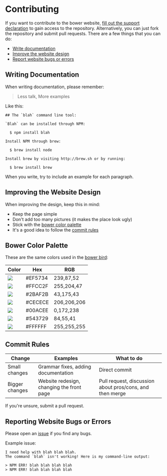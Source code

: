 # Contributing

If you want to contribute to the bower website, [fill out the support declaration](http://goo.gl/forms/P1ndzCNoiG) to gain access to the repository. Alternatively, you can just fork the repository and submit pull requests. There are a few things that you can do:

* [Write documentation](https://github.com/bower/bower.github.io/blob/master/CONTRIBUTING.md#writing-documentation)
* [Improve the website design](https://github.com/bower/bower.github.io/blob/master/CONTRIBUTING.md#improving-the-website-design)
* [Report website bugs or errors](https://github.com/bower/bower.github.io/blob/master/CONTRIBUTING.md#reporting-website-bugs-or-errors)

## Writing Documentation

When writing documentation, please remember:
> Less talk, More examples

Like this:

```
## The `blah` command line tool:

`Blah` can be installed through NPM:

  $ npm install blah
  
Install NPM through brew:

  $ brew install node
  
Install brew by visiting http://brew.sh or by running:

  $ brew install brew
```

When you write, try to include an example for each paragraph.

## Improving the Website Design

When improving the design, keep this in mind:

* Keep the page simple
* Don't add too many pictures (it makes the place look ugly)
* Stick with the [bower color palette](https://github.com/bower/bower.github.io/blob/master/CONTRIBUTING.md#bower-color-palette)
* It's a good idea to follow the [commit rules](https://github.com/bower/bower.github.io/blob/master/CONTRIBUTING.md#commit-rules)

## Bower Color Palette

These are the same colors used in the [bower bird](http://bower.io/img/bower-logo.png):

Color | Hex | RGB
------|-----|----
![](http://www.colorhexa.com/ef5734.png)|#EF5734|239,87,52
![](http://www.colorhexa.com/ffcc2f.png)|#FFCC2F|255,204,47
![](http://www.colorhexa.com/2baf2b.png)|#2BAF2B|43,175,43
![](http://www.colorhexa.com/cecece.png)|#CECECE|206,206,206
![](http://www.colorhexa.com/00acee.png)|#00ACEE|0,172,238
![](http://www.colorhexa.com/543729.png)|#543729|84,55,41
![](http://www.colorhexa.com/ffffff.png)|#FFFFFF|255,255,255


## Commit Rules

Change | Examples | What to do
-------|----------|-----------
Small changes | Grammar fixes, adding documentation | Direct commit
Bigger changes | Website redesign, changing the front page | Pull request, discussion about pros/cons, and then merge

If you're unsure, submit a pull request.

## Reporting Website Bugs or Errors

Please open an [issue](https://github.com/bower/bower.github.io/issues) if you find any bugs.

Example issue:

```
I need help with blah blah blah.
The command `blah` isn't working! Here is my command-line output:

> NPM ERR! blah blah blah blah
> NPM ERR! blah blah blah blah
```
